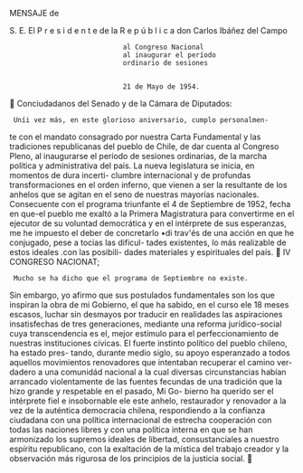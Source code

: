 MENSAJE
        de




S. E.
El P r e s i d e n t e de la R e p ú b l i c a
        don   Carlos   Ibáñez     del   Campo




                                al Congreso Nacional
                                al inaugurar el período
                                ordinario de sesiones


                                21 de Mayo de 1954.
   Conciudadanos del Senado y de la Cámara de Diputados:


     Uníi vez más, en este glorioso aniversario, cumplo personalmen-
te con el mandato consagrado por nuestra Carta Fundamental y
las tradiciones republicanas del pueblo de Chile, de dar cuenta al
 Congreso Pleno, al inaugurarse el período de sesiones ordinarias,
de la marcha política y administrativa del país.
     La nueva legislatura se inicia, en momentos de dura incerti-
clumbre internacional y de profundas transformaciones en el orden
inferno, que vienen a ser la resultante de los anhelos que se agitan
en el seno de nuestras mayorías nacionales.
     Consecuente con el programa triunfante el 4 de Septiembre de
1952, fecha en que-el pueblo me exaltó a la Primera Magistratura
para convertirme en el ejecutor de su voluntad democrática y en el
intérprete de sus esperanzas, me he impuesto el deber de concretarlo
     •di trav'és de una acción en que he conjugado, pese a tocias las dificul-
tades existentes, lo más realizable de estos ideales .con las posibili-
dades materiales y espirituales del país.
 IV                                                  CONGRESO NACIONAT;


     Mucho se ha dicho que el programa de Septiembre no existe.
Sin embargo, yo afirmo que sus postulados fundamentales son los
que inspiran la obra de mi Gobierno, el que ha sabido, en el curso
ele 18 meses escasos, luchar sin desmayos por traducir en realidades
las aspiraciones insatisfechas de tres generaciones, mediante una
reforma jurídico-social cuya transcendencia es el, mejor estímulo
para el perfeccionamiento de nuestras instituciones cívicas.
     El fuerte instinto político del pueblo chileno, ha estado pres-
tando, durante medio siglo, su apoyo esperanzado a todos aquellos
movimientos renovadores que intentaban recuperar el camino ver-
dadero a una comunidád nacional a la cual diversas circunstancias
habían arrancado violentamente de las fuentes fecundas de una
tradición que la hizo grande y respetable en el pasado, Mi Go-
bierno ha querido ser el intérprete fiel e insobornable ele este anhelo,
restaurador y renovador a la vez de la auténtica democracia chilena,
respondiendo a la confianza ciudadana con una política internacional
de estrecha cooperación con todas las naciones libres y con una
política interna en que se han armonizado los supremos ideales de
libertad, consustanciales a nuestro espíritu republicano, con la
exaltación de la mística del trabajo creador y la observación más
rigurosa de los principios de la justicia social.
